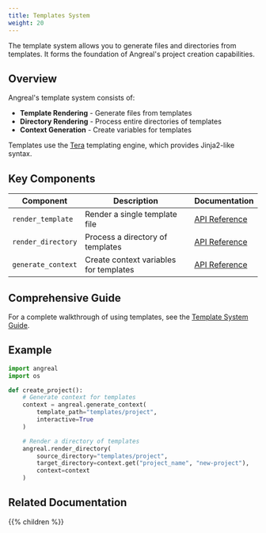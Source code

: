 ```yaml
---
title: Templates System
weight: 20
---
```



The template system allows you to generate files and directories from templates. It forms the foundation of Angreal's project creation capabilities.

## Overview

Angreal's template system consists of:

- **Template Rendering** - Generate files from templates
- **Directory Rendering** - Process entire directories of templates
- **Context Generation** - Create variables for templates

Templates use the [Tera](https://tera.netlify.app/) templating engine, which provides Jinja2-like syntax.

## Key Components

| Component | Description | Documentation |
|-----------|-------------|---------------|
| `render_template` | Render a single template file | [API Reference](render_template) |
| `render_directory` | Process a directory of templates | [API Reference](render_directory) |
| `generate_context` | Create context variables for templates | [API Reference](generate_context) |

## Comprehensive Guide

For a complete walkthrough of using templates, see the [Template System Guide](template-guide).

## Example

```python
import angreal
import os

def create_project():
    # Generate context for templates
    context = angreal.generate_context(
        template_path="templates/project",
        interactive=True
    )

    # Render a directory of templates
    angreal.render_directory(
        source_directory="templates/project",
        target_directory=context.get("project_name", "new-project"),
        context=context
    )
```

## Related Documentation

{{% children %}}
